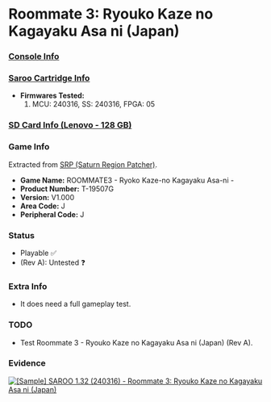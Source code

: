 # Roommate 3: Ryouko Kaze no Kagayaku Asa ni (Japan)

### [Console Info](../../../../Info/Consoles/VA13/README.md)

### [Saroo Cartridge Info](../../../../Info/Cartridges/RetroGameParadiseStore/1.32F/README.md)

- <b>Firmwares Tested:</b>
  1. MCU: 240316, SS: 240316, FPGA: 05

### [SD Card Info (Lenovo - 128 GB)](../../../../Info/SdCards/Lenovo/128GB/fat32/README.md)

### Game Info

Extracted from [SRP (Saturn Region Patcher)](https://segaxtreme.net/resources/saturn-region-patcher.81/download).

- <b>Game Name:</b> ROOMMATE3 - Ryoko Kaze-no Kagayaku Asa-ni -
- <b>Product Number:</b> T-19507G
- <b>Version:</b> V1.000
- <b>Area Code:</b> J
- <b>Peripheral Code:</b> J

### Status

- Playable :white_check_mark:
- (Rev A): Untested :question:

### Extra Info

- It does need a full gameplay test.

### TODO

- Test Roommate 3 - Ryouko Kaze no Kagayaku Asa ni (Japan) (Rev A).

### Evidence

[![[Sample] SAROO 1.32 (240316) - Roommate 3: Ryouko Kaze no Kagayaku Asa ni (Japan)](https://img.youtube.com/vi/gZu36eGtl18/0.jpg)](https://www.youtube.com/watch?v=gZu36eGtl18)

